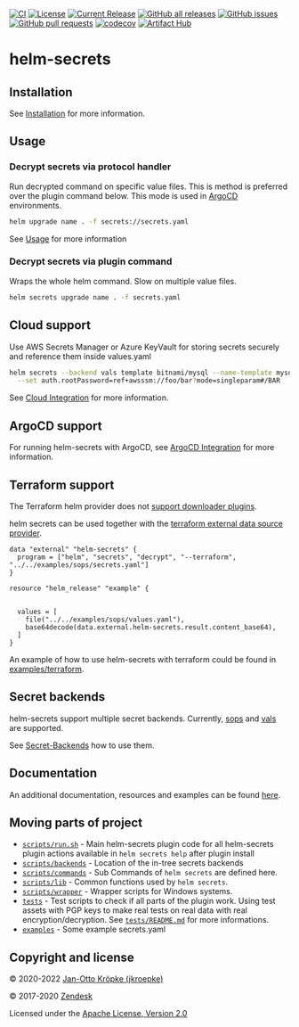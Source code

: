 [![CI](https://github.com/jkroepke/helm-secrets/workflows/CI/badge.svg)](https://github.com/jkroepke/helm-secrets/)
[![License](https://img.shields.io/github/license/jkroepke/helm-secrets.svg)](https://github.com/jkroepke/helm-secrets/blob/main/LICENSE)
[![Current Release](https://img.shields.io/github/release/jkroepke/helm-secrets.svg)](https://github.com/jkroepke/helm-secrets/releases/latest)
[![GitHub all releases](https://img.shields.io/github/downloads/jkroepke/helm-secrets/total?logo=github)](https://github.com/jkroepke/helm-secrets/releases/latest)
[![GitHub issues](https://img.shields.io/github/issues/jkroepke/helm-secrets.svg)](https://github.com/jkroepke/helm-secrets/issues)
[![GitHub pull requests](https://img.shields.io/github/issues-pr/jkroepke/helm-secrets.svg)](https://github.com/jkroepke/helm-secrets/pulls)
[![codecov](https://codecov.io/gh/jkroepke/helm-secrets/branch/main/graph/badge.svg?token=4qAukyB2yX)](https://codecov.io/gh/jkroepke/helm-secrets)
[![Artifact Hub](https://img.shields.io/endpoint?url=https://artifacthub.io/badge/repository/secrets)](https://artifacthub.io/packages/helm-plugin/secrets/secrets)

# helm-secrets

## Installation

See [Installation](https://github.com/jkroepke/helm-secrets/wiki/Installation) for more information.

## Usage

### Decrypt secrets via protocol handler

Run decrypted command on specific value files. 
This is method is preferred over the plugin command below. 
This mode is used in [ArgoCD](https://github.com/jkroepke/helm-secrets/wiki/ArgoCD-Integration) environments.

```bash
helm upgrade name . -f secrets://secrets.yaml
```

See [Usage](https://github.com/jkroepke/helm-secrets/wiki/Usage) for more information

### Decrypt secrets via plugin command

Wraps the whole helm command. Slow on multiple value files.

```bash
helm secrets upgrade name . -f secrets.yaml
```

## Cloud support

Use AWS Secrets Manager or Azure KeyVault for storing secrets securely and reference them inside values.yaml

```bash
helm secrets --backend vals template bitnami/mysql --name-template mysql \
  --set auth.rootPassword=ref+awsssm://foo/bar?mode=singleparam#/BAR
```

See [Cloud Integration](https://github.com/jkroepke/helm-secrets/wiki/Cloud-Integration) for more information.

## ArgoCD support

For running helm-secrets with ArgoCD, see [ArgoCD Integration](https://github.com/jkroepke/helm-secrets/wiki/ArgoCD-Integration) for more information.

## Terraform support

The Terraform helm provider does not [support downloader plugins](https://github.com/hashicorp/terraform-provider-helm).

helm secrets can be used together with the [terraform external data source provider](https://registry.terraform.io/providers/hashicorp/external/latest/docs/data-sources/data_source).

```hcl
data "external" "helm-secrets" {
  program = ["helm", "secrets", "decrypt", "--terraform", "../../examples/sops/secrets.yaml"]
}

resource "helm_release" "example" {
  

  values = [
    file("../../examples/sops/values.yaml"),
    base64decode(data.external.helm-secrets.result.content_base64),
  ]
}
```
An example of how to use helm-secrets with terraform could be found in [examples/terraform](examples/terraform/helm.tf).

## Secret backends

helm-secrets support multiple secret backends.
Currently, [sops](https://github.com/mozilla/sops) and [vals](https://github.com/variantdev/vals/) are supported.

See [Secret-Backends](https://github.com/jkroepke/helm-secrets/wiki/Secret-Backends) how to use them.

## Documentation

An additional documentation, resources and examples can be found [here](https://github.com/jkroepke/helm-secrets/wiki/Usage).

## Moving parts of project

- [`scripts/run.sh`](scripts/run.sh) - Main helm-secrets plugin code for all helm-secrets plugin actions available in `helm secrets help` after plugin install
- [`scripts/backends`](scripts/backends) - Location of the in-tree secrets backends
- [`scripts/commands`](scripts/commands) - Sub Commands of `helm secrets` are defined here.
- [`scripts/lib`](scripts/lib) - Common functions used by `helm secrets`.
- [`scripts/wrapper`](scripts/wrapper) - Wrapper scripts for Windows systems.
- [`tests`](tests) - Test scripts to check if all parts of the plugin work. Using test assets with PGP keys to make real tests on real data with real encryption/decryption. See [`tests/README.md`](tests/README.md) for more informations.
- [`examples`](examples) - Some example secrets.yaml

## Copyright and license

© 2020-2022 [Jan-Otto Kröpke (jkroepke)](https://github.com/jkroepke/helm-secrets)

© 2017-2020 [Zendesk](https://github.com/zendesk/helm-secrets)

Licensed under the [Apache License, Version 2.0](LICENSE)
